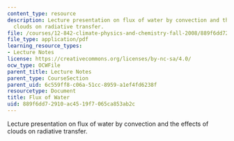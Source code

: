 ```yaml
---
content_type: resource
description: Lecture presentation on flux of water by convection and the effects of
  clouds on radiative transfer.
file: /courses/12-842-climate-physics-and-chemistry-fall-2008/889f6dd72910ac4519f7065ca853ab2c_part6_4.pdf
file_type: application/pdf
learning_resource_types:
- Lecture Notes
license: https://creativecommons.org/licenses/by-nc-sa/4.0/
ocw_type: OCWFile
parent_title: Lecture Notes
parent_type: CourseSection
parent_uid: 6c559ff8-c06a-51cc-8959-a1ef4fd6238f
resourcetype: Document
title: Flux of Water
uid: 889f6dd7-2910-ac45-19f7-065ca853ab2c
---
```

Lecture presentation on flux of water by convection and the effects of clouds on radiative transfer.